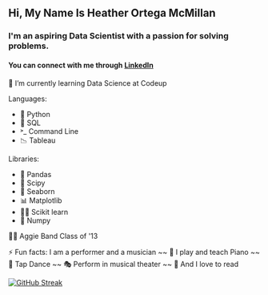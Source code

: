 ## Hi, My Name Is Heather Ortega McMillan

### I'm an aspiring Data Scientist with a passion for solving problems. 

#### You can connect with me through [LinkedIn](https://www.linkedin.com/in/heatheromcmillan/)

🌱 I’m currently learning Data Science at Codeup

Languages: 
- 🐍 Python
- 🥞 SQL
- ˃_ Command Line
- 📉 Tableau

Libraries:
- 🐼 Pandas
- 🧪 Scipy
- 🌊 Seaborn
- 📊 Matplotlib
- 👩‍🔬 Scikit learn
- 🔢 Numpy

👍🏻 Aggie Band Class of '13

⚡ Fun facts: I am a performer and a musician ~~ 🎹 I play and teach Piano ~~ 💃 Tap Dance ~~ 🎭 Perform in musical theater ~~ 📖 And I love to read  

[![GitHub Streak](https://github-readme-streak-stats.herokuapp.com/?user=HeatherOrtegaMcMillan&theme=vue-dark)](https://git.io/streak-stats)


<!--
**HeatherOrtegaMcMillan/HeatherOrtegaMcMillan** is a ✨ _special_ ✨ repository because its `README.md` (this file) appears on your GitHub profile.
